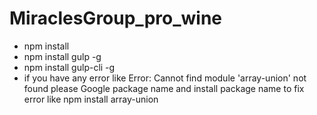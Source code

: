 # MiraclesGroup_pro_wine
- npm install
- npm install gulp -g
- npm install gulp-cli -g
- if you have any error like Error: Cannot find module 'array-union' not found please Google package name and install package name to fix error like npm install array-union
